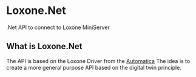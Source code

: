 # Loxone.Net
.Net API to connect to Loxone MiniServer

## What is Loxone.Net
The API is based on the Loxone Driver from the [Automatica](https://github.com/automatica-core/automatica)
The idea is to create a more general purpose API based on the digital twin principle. 
